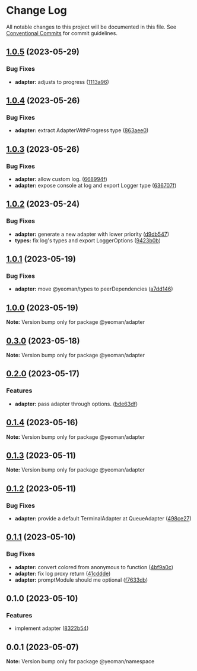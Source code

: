 # Change Log

All notable changes to this project will be documented in this file.
See [Conventional Commits](https://conventionalcommits.org) for commit guidelines.

## [1.0.5](https://github.com/yeoman/yeoman-api/compare/@yeoman/adapter@1.0.4...@yeoman/adapter@1.0.5) (2023-05-29)

### Bug Fixes

- **adapter:** adjusts to progress ([1113a96](https://github.com/yeoman/yeoman-api/commit/1113a9635be908c30ca85e810443a68d6fd1eb95))

## [1.0.4](https://github.com/yeoman/yeoman-api/compare/@yeoman/adapter@1.0.3...@yeoman/adapter@1.0.4) (2023-05-26)

### Bug Fixes

- **adapter:** extract AdapterWithProgress type ([863aee0](https://github.com/yeoman/yeoman-api/commit/863aee04b2df9b8a72226e2c2af7fbdbb5b5f1ef))

## [1.0.3](https://github.com/yeoman/yeoman-api/compare/@yeoman/adapter@1.0.2...@yeoman/adapter@1.0.3) (2023-05-26)

### Bug Fixes

- **adapter:** allow custom log. ([668994f](https://github.com/yeoman/yeoman-api/commit/668994f3d029d9492f1545724b80260d1098bd05))
- **adapter:** expose console at log and export Logger type ([636707f](https://github.com/yeoman/yeoman-api/commit/636707f2fc881a62793307e6b656ef20ba6ee584))

## [1.0.2](https://github.com/yeoman/yeoman-api/compare/@yeoman/adapter@1.0.1...@yeoman/adapter@1.0.2) (2023-05-24)

### Bug Fixes

- **adapter:** generate a new adapter with lower priority ([d9db547](https://github.com/yeoman/yeoman-api/commit/d9db547657dc8f6e502b2d9af42e1f882475e75d))
- **types:** fix log's types and export LoggerOptions ([9423b0b](https://github.com/yeoman/yeoman-api/commit/9423b0bfa6b4854d73c0719bdf49e38c0bc31433))

## [1.0.1](https://github.com/yeoman/yeoman-api/compare/@yeoman/adapter@1.0.0...@yeoman/adapter@1.0.1) (2023-05-19)

### Bug Fixes

- **adapter:** move @yeoman/types to peerDependencies ([a7dd146](https://github.com/yeoman/yeoman-api/commit/a7dd146c61aae9fa56aabcb42d3ac17f9ca35040))

## [1.0.0](https://github.com/yeoman/yeoman-api/compare/@yeoman/adapter@0.3.0...@yeoman/adapter@1.0.0) (2023-05-19)

**Note:** Version bump only for package @yeoman/adapter

## [0.3.0](https://github.com/yeoman/yeoman-api/compare/@yeoman/adapter@0.2.0...@yeoman/adapter@0.3.0) (2023-05-18)

**Note:** Version bump only for package @yeoman/adapter

## [0.2.0](https://github.com/yeoman/yeoman-api/compare/@yeoman/adapter@0.1.4...@yeoman/adapter@0.2.0) (2023-05-17)

### Features

- **adapter:** pass adapter through options. ([bde63df](https://github.com/yeoman/yeoman-api/commit/bde63df0b9d3d45c8cc34534175d839486cfd091))

## [0.1.4](https://github.com/yeoman/yeoman-api/compare/@yeoman/adapter@0.1.3...@yeoman/adapter@0.1.4) (2023-05-16)

**Note:** Version bump only for package @yeoman/adapter

## [0.1.3](https://github.com/yeoman/yeoman-api/compare/@yeoman/adapter@0.1.2...@yeoman/adapter@0.1.3) (2023-05-11)

**Note:** Version bump only for package @yeoman/adapter

## [0.1.2](https://github.com/yeoman/yeoman-api/compare/@yeoman/adapter@0.1.1...@yeoman/adapter@0.1.2) (2023-05-11)

### Bug Fixes

- **adapter:** provide a default TerminalAdapter at QueueAdapter ([498ce27](https://github.com/yeoman/yeoman-api/commit/498ce273e392cb81462a99108ad45b2aa73e5e43))

## [0.1.1](https://github.com/yeoman/yeoman-api/compare/@yeoman/adapter@0.1.0...@yeoman/adapter@0.1.1) (2023-05-10)

### Bug Fixes

- **adapter:** convert colored from anonymous to function ([4bf9a0c](https://github.com/yeoman/yeoman-api/commit/4bf9a0c2bf8d8a58ca14d2071d4244ff7d33d1c6))
- **adapter:** fix log proxy return ([41cddde](https://github.com/yeoman/yeoman-api/commit/41cdddea69ea85a5ddfd48f5d92551074bbc316c))
- **adapter:** promptModule should me optional ([f7633db](https://github.com/yeoman/yeoman-api/commit/f7633dbabd81b8855c25c6153f7c5a0859bfaad0))

## 0.1.0 (2023-05-10)

### Features

- implement adapter ([8322b54](https://github.com/yeoman/yeoman-api/commit/8322b54e30425073543d754d419039fc71bd9fb4))

## 0.0.1 (2023-05-07)

**Note:** Version bump only for package @yeoman/namespace
